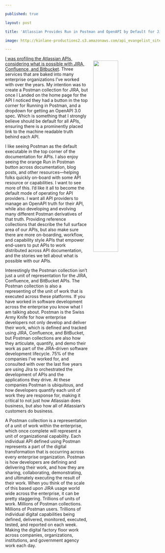 ---
published: true
layout: post
title: 'Atlassian Provides Run in Postman and OpenAPI by Default for Jira, Confluence, and BitBucket APIs'
image: http://kinlane-productions2.s3.amazonaws.com/api_evangelist_site/blog/atlassian_logo.jpg
---
<p><a href="https://github.com/api-evangelist/atlassian/tree/master"><img style="padding: 15px;" src="http://kinlane-productions2.s3.amazonaws.com/api_evangelist_site/blog/atlassian_logo.jpg" alt="" width="40%" align="right" /></a></p>
<p class="p1"><a href="https://github.com/api-evangelist/atlassian/tree/master">I was profiling the Atlassian APIs, considering what is possible with JIRA, Confluence, and Bitbucket</a>. Three services that are baked into many enterprise organizations I&rsquo;ve worked with over the years. My intention was to create a Postman collection for JIRA, but once I Landed on the home page for the API I noticed they had a button in the top corner for Running in Postman, and a dropdown for getting an OpenAPI 3.0 spec. Which is something that I strongly believe should be default for all APIs, ensuring there is a prominently placed link to the machine readable truth behind each API.</p>
<p class="p1">I like seeing Postman as the default executable in the top corner of the documentation for APIs. I also enjoy seeing the orange Run in Postman button across documentation, blog posts, and other resources&mdash;helping folks quickly on-board with some API resource or capabilities. I want to see more of this. I&rsquo;d like it all to become the default mode of operating for API providers. I want all API providers to manage an OpenAPI truth for their API, while also developing and evolving many different Postman derivatives of that truth. Providing reference collections that describe the full surface area of our APIs, but also make sure there are more on-boarding, workflow, and capability style APIs that empower end-users to put APIs to work distributed across API documentation, and the stories we tell about what is possible with our APIs.</p>
<p class="p2">Interestingly the Postman collection isn&rsquo;t just a unit of representation for the JIRA, Confluence, and BitBucket APIs. The Postman collection is also a representing of the unit of work that is executed across these platforms. If you have worked in software development across the enterprise you know what I am talking about. Postman is the Swiss Army Knife for how enterprise developers not only develop and deliver their work, which is defined and tracked using JIRA, Confluence, and BitBucket, but Postman collections are also how they articulate, quantify, and demo their work as part of the JIRA-driven software development lifecycle. 75% of the companies I&rsquo;ve worked for, and consulted with over the last five years are using JIra to orchestrated the development of APIs and the applications they drive. At these companies Postman is ubiquitous, and how developers quantify each unit of work they are response for, making it critical to not just how Atlassian does business, but also how all of Atlassian&rsquo;s customers do business.&nbsp;</p>
<p class="p1">A Postman collection is a representation of a unit of work within the enterprise, which once complete will represent a unit of organizational capability. Each individual API defined using Postman represents a part of the digital transformation that is occurring across every enterprise organization. Postman is how developers are defining and delivering their work, and how they are sharing, collaborating, demonstrating, and ultimately executing the result of their work. When you think of the scale of this based upon JIRA usage world wide across the enterprise, it can be pretty staggering. Trillions of units of work. Millions of Postman collections. Millions of Postman users. Trillions of individual digital capabilities being defined, delivered, monitored, executed, tested, and reported on each week. Making the digital factory floor work across companies, organizations, institutions, and government agency work each day.</p>
